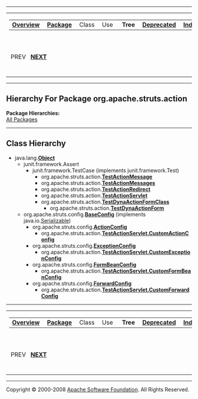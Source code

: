 ------------------------------------------------------------------------

<span id="navbar_top"></span> [](#skip-navbar_top "Skip navigation links")

<table>
<colgroup>
<col width="50%" />
<col width="50%" />
</colgroup>
<tbody>
<tr class="odd">
<td align="left"><span id="navbar_top_firstrow"></span>
<table>
<tbody>
<tr class="odd">
<td align="left"><a href="../../../../overview-summary.html.md"><strong>Overview</strong></a> </td>
<td align="left"><a href="package-summary.html.md"><strong>Package</strong></a> </td>
<td align="left">Class </td>
<td align="left">Use </td>
<td align="left"> <strong>Tree</strong> </td>
<td align="left"><a href="../../../../deprecated-list.html.md"><strong>Deprecated</strong></a> </td>
<td align="left"><a href="../../../../index-all.html.md"><strong>Index</strong></a> </td>
<td align="left"><a href="../../../../help-doc.html.md"><strong>Help</strong></a> </td>
</tr>
</tbody>
</table></td>
<td align="left"></td>
</tr>
<tr class="even">
<td align="left"> PREV   <a href="../../../../org/apache/struts/chain/commands/generic/package-tree.html.md"><strong>NEXT</strong></a></td>
<td align="left"><a href="../../../../index.html.md?org/apache/struts/action/package-tree.html"><strong>FRAMES</strong></a>    <a href="package-tree.html"><strong>NO FRAMES</strong></a>    
<a href="../../../../allclasses-noframe.html.md"><strong>All Classes</strong></a></td>
</tr>
</tbody>
</table>

<span id="skip-navbar_top"></span>

------------------------------------------------------------------------

Hierarchy For Package org.apache.struts.action
----------------------------------------------

**Package Hierarchies:**  
[All Packages](../../../../overview-tree.html.md)

------------------------------------------------------------------------

Class Hierarchy
---------------

-   java.lang.[**Object**](http://java.sun.com/j2se/1.4.2/docs/api/java/lang/Object.html.md?is-external=true "class or interface in java.lang")
    -   junit.framework.Assert
        -   junit.framework.TestCase (implements junit.framework.Test)
            -   org.apache.struts.action.[**TestActionMessage**](../../../../org/apache/struts/action/TestActionMessage.html.md "class in org.apache.struts.action")
            -   org.apache.struts.action.[**TestActionMessages**](../../../../org/apache/struts/action/TestActionMessages.html.md "class in org.apache.struts.action")
            -   org.apache.struts.action.[**TestActionRedirect**](../../../../org/apache/struts/action/TestActionRedirect.html.md "class in org.apache.struts.action")
            -   org.apache.struts.action.[**TestActionServlet**](../../../../org/apache/struts/action/TestActionServlet.html.md "class in org.apache.struts.action")
            -   org.apache.struts.action.[**TestDynaActionFormClass**](../../../../org/apache/struts/action/TestDynaActionFormClass.html.md "class in org.apache.struts.action")
                -   org.apache.struts.action.[**TestDynaActionForm**](../../../../org/apache/struts/action/TestDynaActionForm.html.md "class in org.apache.struts.action")
    -   org.apache.struts.config.[**BaseConfig**](../../../../../apidocs/org/apache/struts/config/BaseConfig.html.md?is-external=true "class or interface in org.apache.struts.config") (implements java.io.[Serializable](http://java.sun.com/j2se/1.4.2/docs/api/java/io/Serializable.html?is-external=true "class or interface in java.io"))
        -   org.apache.struts.config.[**ActionConfig**](../../../../../apidocs/org/apache/struts/config/ActionConfig.html.md?is-external=true "class or interface in org.apache.struts.config")
            -   org.apache.struts.action.[**TestActionServlet.CustomActionConfig**](../../../../org/apache/struts/action/TestActionServlet.CustomActionConfig.html.md "class in org.apache.struts.action")
        -   org.apache.struts.config.[**ExceptionConfig**](../../../../../apidocs/org/apache/struts/config/ExceptionConfig.html.md?is-external=true "class or interface in org.apache.struts.config")
            -   org.apache.struts.action.[**TestActionServlet.CustomExceptionConfig**](../../../../org/apache/struts/action/TestActionServlet.CustomExceptionConfig.html.md "class in org.apache.struts.action")
        -   org.apache.struts.config.[**FormBeanConfig**](../../../../../apidocs/org/apache/struts/config/FormBeanConfig.html.md?is-external=true "class or interface in org.apache.struts.config")
            -   org.apache.struts.action.[**TestActionServlet.CustomFormBeanConfig**](../../../../org/apache/struts/action/TestActionServlet.CustomFormBeanConfig.html.md "class in org.apache.struts.action")
        -   org.apache.struts.config.[**ForwardConfig**](../../../../../apidocs/org/apache/struts/config/ForwardConfig.html.md?is-external=true "class or interface in org.apache.struts.config")
            -   org.apache.struts.action.[**TestActionServlet.CustomForwardConfig**](../../../../org/apache/struts/action/TestActionServlet.CustomForwardConfig.html.md "class in org.apache.struts.action")

------------------------------------------------------------------------

<span id="navbar_bottom"></span> [](#skip-navbar_bottom "Skip navigation links")

<table>
<colgroup>
<col width="50%" />
<col width="50%" />
</colgroup>
<tbody>
<tr class="odd">
<td align="left"><span id="navbar_bottom_firstrow"></span>
<table>
<tbody>
<tr class="odd">
<td align="left"><a href="../../../../overview-summary.html.md"><strong>Overview</strong></a> </td>
<td align="left"><a href="package-summary.html.md"><strong>Package</strong></a> </td>
<td align="left">Class </td>
<td align="left">Use </td>
<td align="left"> <strong>Tree</strong> </td>
<td align="left"><a href="../../../../deprecated-list.html.md"><strong>Deprecated</strong></a> </td>
<td align="left"><a href="../../../../index-all.html.md"><strong>Index</strong></a> </td>
<td align="left"><a href="../../../../help-doc.html.md"><strong>Help</strong></a> </td>
</tr>
</tbody>
</table></td>
<td align="left"></td>
</tr>
<tr class="even">
<td align="left"> PREV   <a href="../../../../org/apache/struts/chain/commands/generic/package-tree.html.md"><strong>NEXT</strong></a></td>
<td align="left"><a href="../../../../index.html.md?org/apache/struts/action/package-tree.html"><strong>FRAMES</strong></a>    <a href="package-tree.html"><strong>NO FRAMES</strong></a>    
<a href="../../../../allclasses-noframe.html.md"><strong>All Classes</strong></a></td>
</tr>
</tbody>
</table>

<span id="skip-navbar_bottom"></span>

------------------------------------------------------------------------

Copyright © 2000-2008 [Apache Software Foundation](http://www.apache.org/). All Rights Reserved.
